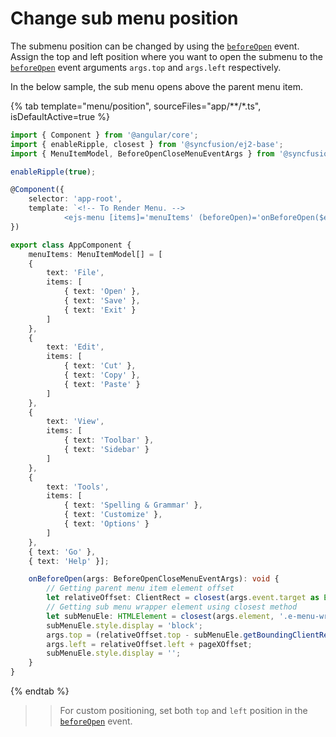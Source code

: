 # Change sub menu position

The submenu position can be changed by using the [`beforeOpen`](../../api/menu/#beforeopen) event. Assign the top and left position where you want to open the submenu to the [`beforeOpen`](../../api/menu/#beforeopen) event arguments `args.top` and `args.left` respectively.

In the below sample, the sub menu opens above the parent menu item.

{% tab template="menu/position", sourceFiles="app/**/*.ts", isDefaultActive=true %}

```typescript
import { Component } from '@angular/core';
import { enableRipple, closest } from '@syncfusion/ej2-base';
import { MenuItemModel, BeforeOpenCloseMenuEventArgs } from '@syncfusion/ej2-angular-navigations';

enableRipple(true);

@Component({
    selector: 'app-root',
    template: `<!-- To Render Menu. -->
            <ejs-menu [items]='menuItems' (beforeOpen)='onBeforeOpen($event)'></ejs-menu>`
})

export class AppComponent {
    menuItems: MenuItemModel[] = [
    {
        text: 'File',
        items: [
            { text: 'Open' },
            { text: 'Save' },
            { text: 'Exit' }
        ]
    },
    {
        text: 'Edit',
        items: [
            { text: 'Cut' },
            { text: 'Copy' },
            { text: 'Paste' }
        ]
    },
    {
        text: 'View',
        items: [
            { text: 'Toolbar' },
            { text: 'Sidebar' }
        ]
    },
    {
        text: 'Tools',
        items: [
            { text: 'Spelling & Grammar' },
            { text: 'Customize' },
            { text: 'Options' }
        ]
    },
    { text: 'Go' },
    { text: 'Help' }];

    onBeforeOpen(args: BeforeOpenCloseMenuEventArgs): void {
        // Getting parent menu item element offset
        let relativeOffset: ClientRect = closest(args.event.target as Element, '.e-menu-item').getBoundingClientRect();
        // Getting sub menu wrapper element using closest method
        let subMenuEle: HTMLElement = closest(args.element, '.e-menu-wrapper') as HTMLElement;
        subMenuEle.style.display = 'block';
        args.top = (relativeOffset.top - subMenuEle.getBoundingClientRect().height) + pageYOffset;
        args.left = relativeOffset.left + pageXOffset;
        subMenuEle.style.display = '';
    }
}
```

{% endtab %}

>> For custom positioning, set both `top` and `left` position in the [`beforeOpen`](../../api/menu/#beforeopen) event.
